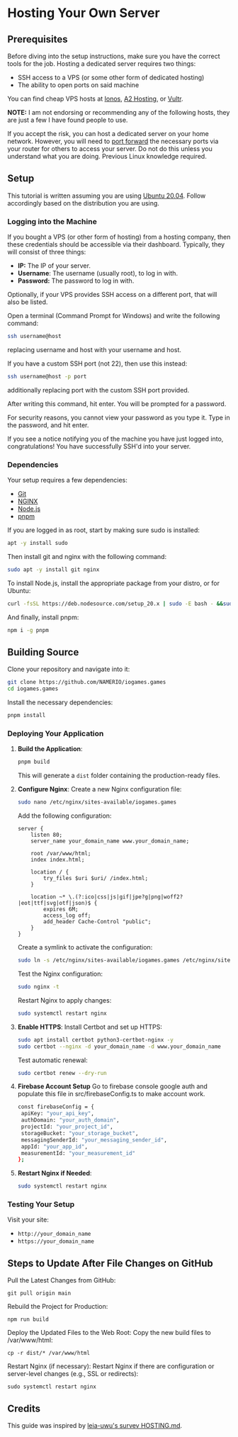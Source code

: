 # Hosting Your Own Server

## Prerequisites

Before diving into the setup instructions, make sure you have the correct tools for the job. Hosting a dedicated server requires two things:

- SSH access to a VPS (or some other form of dedicated hosting)
- The ability to open ports on said machine

You can find cheap VPS hosts at [Ionos](https://www.ionos.com/), [A2 Hosting](https://www.a2hosting.com), or [Vultr](https://www.vultr.com/).

**NOTE:** I am not endorsing or recommending any of the following hosts, they are just a few I have found people to use.

If you accept the risk, you can host a dedicated server on your home network. However, you will need to [port forward](https://en.wikipedia.org/wiki/Port_forwarding) the necessary ports via your router for others to access your server. Do not do this unless you understand what you are doing. Previous Linux knowledge required.

## Setup

This tutorial is written assuming you are using [Ubuntu 20.04](https://ubuntu.com/). Follow accordingly based on the distribution you are using.

### Logging into the Machine

If you bought a VPS (or other form of hosting) from a hosting company, then these credentials should be accessible via their dashboard. Typically, they will consist of three things:

- **IP:** The IP of your server.
- **Username**: The username (usually root), to log in with.
- **Password:** The password to log in with.

Optionally, if your VPS provides SSH access on a different port, that will also be listed.

Open a terminal (Command Prompt for Windows) and write the following command:

```sh
ssh username@host
```

replacing username and host with your username and host.

If you have a custom SSH port (not 22), then use this instead:

```sh
ssh username@host -p port
```

additionally replacing port with the custom SSH port provided.

After writing this command, hit enter. You will be prompted for a password.

For security reasons, you cannot view your password as you type it. Type in the password, and hit enter.

If you see a notice notifying you of the machine you have just logged into, congratulations! You have successfully SSH'd into your server.

### Dependencies

Your setup requires a few dependencies:

- [Git](https://git-scm.com)
- [NGINX](https://nginx.org)
- [Node.js](https://nodejs.org)
- [pnpm](https://pnpm.io)

If you are logged in as root, start by making sure sudo is installed:

```sh
apt -y install sudo
```

Then install git and nginx with the following command:

```sh
sudo apt -y install git nginx
```

To install Node.js, install the appropriate package from your distro, or for Ubuntu:

```sh
curl -fsSL https://deb.nodesource.com/setup_20.x | sudo -E bash - &&sudo apt-get install -y nodejs
```

And finally, install pnpm:

```sh
npm i -g pnpm
```

## Building Source

Clone your repository and navigate into it:

```sh
git clone https://github.com/NAMERIO/iogames.games
cd iogames.games
```

Install the necessary dependencies:

```sh
pnpm install
```

### Deploying Your Application

1. **Build the Application**:

   ```sh
   pnpm build
   ```

   This will generate a `dist` folder containing the production-ready files.

2. **Configure Nginx**:
   Create a new Nginx configuration file:

   ```sh
   sudo nano /etc/nginx/sites-available/iogames.games
   ```

   Add the following configuration:

   ```nginx
   server {
       listen 80;
       server_name your_domain_name www.your_domain_name;

       root /var/www/html;
       index index.html;

       location / {
           try_files $uri $uri/ /index.html;
       }

       location ~* \.(?:ico|css|js|gif|jpe?g|png|woff2?|eot|ttf|svg|otf|json)$ {
           expires 6M;
           access_log off;
           add_header Cache-Control "public";
       }
   }
   ```

   Create a symlink to activate the configuration:

   ```sh
   sudo ln -s /etc/nginx/sites-available/iogames.games /etc/nginx/sites-enabled/
   ```

   Test the Nginx configuration:

   ```sh
   sudo nginx -t
   ```

   Restart Nginx to apply changes:

   ```sh
   sudo systemctl restart nginx
   ```

3. **Enable HTTPS**:
   Install Certbot and set up HTTPS:

   ```sh
   sudo apt install certbot python3-certbot-nginx -y
   sudo certbot --nginx -d your_domain_name -d www.your_domain_name
   ```

   Test automatic renewal:

   ```sh
   sudo certbot renew --dry-run
   ```

4. **Firebase Account Setup**
   Go to firebase console google auth and populate this file in src/firebaseConfig.ts to make account work.
   ```sh
   const firebaseConfig = {
    apiKey: "your_api_key",
    authDomain: "your_auth_domain",
    projectId: "your_project_id",
    storageBucket: "your_storage_bucket",
    messagingSenderId: "your_messaging_sender_id",
    appId: "your_app_id",
    measurementId: "your_measurement_id"
   };
   ```
5. **Restart Nginx if Needed**:
   ```sh
   sudo systemctl restart nginx
   ```

### Testing Your Setup

Visit your site:

- `http://your_domain_name`
- `https://your_domain_name`

## Steps to Update After File Changes on GitHub

Pull the Latest Changes from GitHub:

```
git pull origin main
```

Rebuild the Project for Production:

```
npm run build
```

Deploy the Updated Files to the Web Root: Copy the new build files to /var/www/html:

```
cp -r dist/* /var/www/html
```

Restart Nginx (if necessary): Restart Nginx if there are configuration or server-level changes (e.g., SSL or redirects):

```
sudo systemctl restart nginx
```

## Credits

This guide was inspired by [leia-uwu's survev HOSTING.md](https://github.com/leia-uwu/survev/blob/master/HOSTING.md).
